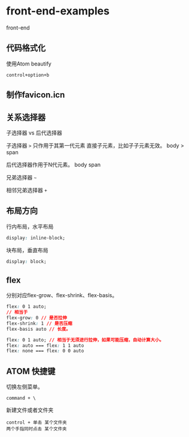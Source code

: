 # front-end-examples
front-end

## 代码格式化
使用Atom beautify
```
control+option+b
```
## 制作favicon.icn

## 关系选择器
子选择器 vs 后代选择器

子选择器 `>` 只作用于其第一代元素 直接子元素，比如子子元素无效。
body > span

后代选择器作用于N代元素。
body span

兄弟选择器 `~`

相邻兄弟选择器 `+`

## 布局方向
行内布局，水平布局
```css
display: inline-block;
```
块布局，垂直布局
```css
display: block;
```

## flex
分别对应flex-grow、flex-shrink、flex-basis。
```css
flex: 0 1 auto;
// 相当于
flex-grow: 0 // 是否拉伸
flex-shrink: 1 // 是否压缩
flex-basis auto // 长度。

flex: 0 1 auto; // 相当于无须进行拉伸，如果可能压缩，自动计算大小。
flex: auto === flex: 1 1 auto
flex: none === flex: 0 0 auto
```


## ATOM 快捷键
切换左侧菜单。
```
command + \
```

新建文件或者文件夹
```
control + 单击 某个文件夹
两个手指同时点击 某个文件夹
```

